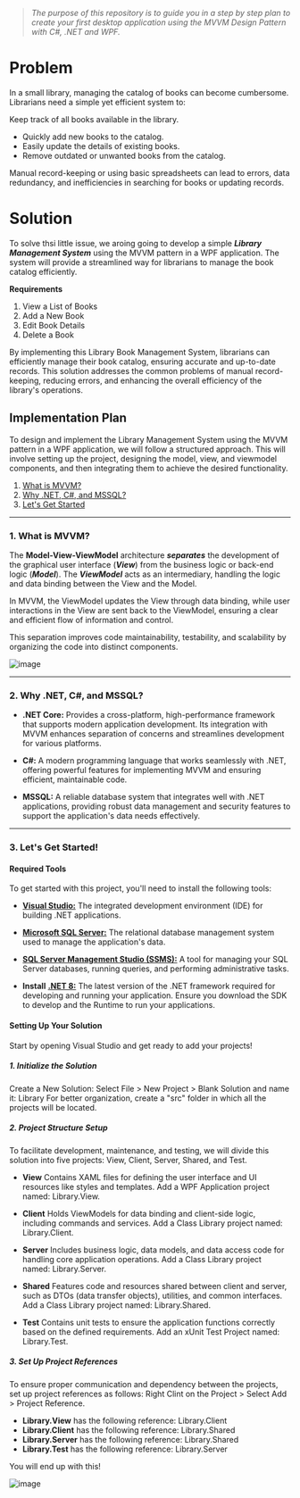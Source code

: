 > _The purpose of this repository is to guide you in a step by step plan to create your first desktop application using the MVVM Design Pattern with C#, .NET and WPF._

# Problem
In a small library, managing the catalog of books can become cumbersome. Librarians need a simple yet efficient system to:

Keep track of all books available in the library.
- Quickly add new books to the catalog.
- Easily update the details of existing books.
- Remove outdated or unwanted books from the catalog.

Manual record-keeping or using basic spreadsheets can lead to errors, data redundancy, and inefficiencies in searching for books or updating records.

# Solution
To solve thsi little issue, we aroing going to develop a simple **_Library Management System_** using the MVVM pattern in a WPF application. The system will provide a streamlined way for librarians to manage the book catalog efficiently.

**Requirements**
1. View a List of Books
2. Add a New Book
3. Edit Book Details
4. Delete a Book

By implementing this Library Book Management System, librarians can efficiently manage their book catalog, ensuring accurate and up-to-date records. This solution addresses the common problems of manual record-keeping, reducing errors, and enhancing the overall efficiency of the library's operations.

## Implementation Plan
To design and implement the Library Management System using the MVVM pattern in a WPF application, we will follow a structured approach. This will involve setting up the project, designing the model, view, and viewmodel components, and then integrating them to achieve the desired functionality.

1. [What is MVVM?](#1-what-is-mvvm)
2. [Why .NET, C#, and MSSQL?](#2-why-net-c-and-mssql)
3. [Let's Get Started](#3-lets-get-started)
---

### 1. What is MVVM?
The **Model-View-ViewModel** architecture _**separates**_ the development of the graphical user interface (**_View_**) from the business logic or back-end logic (**_Model_**). 
The **_ViewModel_** acts as an intermediary, handling the logic and data binding between the View and the Model.

In MVVM, the ViewModel updates the View through data binding, while user interactions in the View are sent back to the ViewModel, ensuring a clear and efficient flow of information and control.

This separation improves code maintainability, testability, and scalability by organizing the code into distinct components. 

![image](https://github.com/user-attachments/assets/24e54332-eb93-4652-8e92-a9f3ef03859b)

---
### 2. Why .NET, C#, and MSSQL?
- **.NET Core:** Provides a cross-platform, high-performance framework that supports modern application development. Its integration with MVVM enhances separation of concerns and streamlines development for various platforms.

- **C#:** A modern programming language that works seamlessly with .NET, offering powerful features for implementing MVVM and ensuring efficient, maintainable code.

- **MSSQL:** A reliable database system that integrates well with .NET applications, providing robust data management and security features to support the application's data needs effectively.
  
---

### 3. Let's Get Started!
#### Required Tools
To get started with this project, you'll need to install the following tools:
- [**Visual Studio:**](https://visualstudio.microsoft.com/) The integrated development environment (IDE) for building .NET applications.

- [**Microsoft SQL Server:**](https://www.microsoft.com/en-us/sql-server/sql-server-downloads) The relational database management system used to manage the application's data.

- [**SQL Server Management Studio (SSMS):**](https://learn.microsoft.com/en-us/sql/ssms/download-sql-server-management-studio-ssms?view=sql-server-ver16) A tool for managing your SQL Server databases, running queries, and performing administrative tasks.

- **Install** [**.NET 8:**](https://dotnet.microsoft.com/en-us/download/dotnet/8.0) The latest version of the .NET framework required for developing and running your application. Ensure you download the SDK to develop and the Runtime to run your applications.

#### Setting Up Your Solution
Start by opening Visual Studio and get ready to add your projects!

##### 1. Initialize the Solution
Create a New Solution:
  Select File > New Project > Blank Solution and name it: Library
For better organization, create a "src" folder in which all the projects will be located.

##### 2. Project Structure Setup
To facilitate development, maintenance, and testing, we will divide this solution into five projects: View, Client, Server, Shared, and Test.

- **View**
Contains XAML files for defining the user interface and UI resources like styles and templates.
Add a WPF Application project named: Library.View.

- **Client**
Holds ViewModels for data binding and client-side logic, including commands and services.
Add a Class Library project named: Library.Client.

- **Server**
Includes business logic, data models, and data access code for handling core application operations.
Add a Class Library project named: Library.Server.

- **Shared**
Features code and resources shared between client and server, such as DTOs (data transfer objects), utilities, and common interfaces.
Add a Class Library project named: Library.Shared.

- **Test**
Contains unit tests to ensure the application functions correctly based on the defined requirements.
Add an xUnit Test Project named: Library.Test.

##### 3. Set Up Project References
To ensure proper communication and dependency between the projects, set up project references as follows:
Right Clint on  the Project > Select Add > Project Reference.

- **Library.View** has the following reference: Library.Client
- **Library.Client** has the following reference: Library.Shared
- **Library.Server** has the following reference: Library.Shared
- **Library.Test** has the following reference: Library.Server

You will end up with this!

![image](https://github.com/user-attachments/assets/cf8ae821-1751-4f77-8e4f-aed312358e54)
